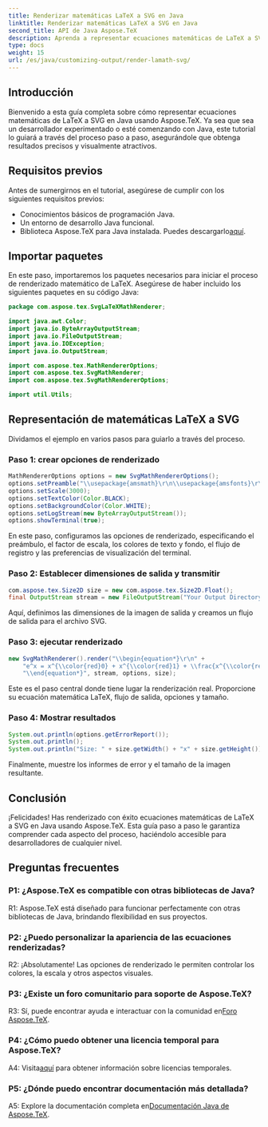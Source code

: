 ```yaml
---
title: Renderizar matemáticas LaTeX a SVG en Java
linktitle: Renderizar matemáticas LaTeX a SVG en Java
second_title: API de Java Aspose.TeX
description: Aprenda a representar ecuaciones matemáticas de LaTeX a SVG en Java usando Aspose.TeX. Siga nuestra guía paso a paso para obtener resultados precisos y visualmente atractivos.
type: docs
weight: 15
url: /es/java/customizing-output/render-lamath-svg/
---
```

## Introducción

Bienvenido a esta guía completa sobre cómo representar ecuaciones matemáticas de LaTeX a SVG en Java usando Aspose.TeX. Ya sea que sea un desarrollador experimentado o esté comenzando con Java, este tutorial lo guiará a través del proceso paso a paso, asegurándole que obtenga resultados precisos y visualmente atractivos. 

## Requisitos previos

Antes de sumergirnos en el tutorial, asegúrese de cumplir con los siguientes requisitos previos:

- Conocimientos básicos de programación Java.
- Un entorno de desarrollo Java funcional.
-  Biblioteca Aspose.TeX para Java instalada. Puedes descargarlo[aquí](https://releases.aspose.com/tex/java/).

## Importar paquetes

En este paso, importaremos los paquetes necesarios para iniciar el proceso de renderizado matemático de LaTeX. Asegúrese de haber incluido los siguientes paquetes en su código Java:

```java
package com.aspose.tex.SvgLaTeXMathRenderer;

import java.awt.Color;
import java.io.ByteArrayOutputStream;
import java.io.FileOutputStream;
import java.io.IOException;
import java.io.OutputStream;

import com.aspose.tex.MathRendererOptions;
import com.aspose.tex.SvgMathRenderer;
import com.aspose.tex.SvgMathRendererOptions;

import util.Utils;
```

## Representación de matemáticas LaTeX a SVG

Dividamos el ejemplo en varios pasos para guiarlo a través del proceso.

### Paso 1: crear opciones de renderizado

```java
MathRendererOptions options = new SvgMathRendererOptions();
options.setPreamble("\\usepackage{amsmath}\r\n\\usepackage{amsfonts}\r\n\\usepackage{amssymb}\r\n\\usepackage{color}");
options.setScale(3000);
options.setTextColor(Color.BLACK);
options.setBackgroundColor(Color.WHITE);
options.setLogStream(new ByteArrayOutputStream());
options.showTerminal(true);
```

En este paso, configuramos las opciones de renderizado, especificando el preámbulo, el factor de escala, los colores de texto y fondo, el flujo de registro y las preferencias de visualización del terminal.

### Paso 2: Establecer dimensiones de salida y transmitir

```java
com.aspose.tex.Size2D size = new com.aspose.tex.Size2D.Float();
final OutputStream stream = new FileOutputStream("Your Output Directory" + "math-formula.svg");
```

Aquí, definimos las dimensiones de la imagen de salida y creamos un flujo de salida para el archivo SVG.

### Paso 3: ejecutar renderizado

```java
new SvgMathRenderer().render("\\begin{equation*}\r\n" +
    "e^x = x^{\\color{red}0} + x^{\\color{red}1} + \\frac{x^{\\color{red}2}}{2} + \\frac{x^{\\color{red}3}}{6} + \\cdots = \\sum_{n\\geq 0} \\frac{x^{\\color{red}n}}{n!}\r\n" +
    "\\end{equation*}", stream, options, size);
```

Este es el paso central donde tiene lugar la renderización real. Proporcione su ecuación matemática LaTeX, flujo de salida, opciones y tamaño.

### Paso 4: Mostrar resultados

```java
System.out.println(options.getErrorReport());
System.out.println();
System.out.println("Size: " + size.getWidth() + "x" + size.getHeight());
```

Finalmente, muestre los informes de error y el tamaño de la imagen resultante.

## Conclusión

¡Felicidades! Has renderizado con éxito ecuaciones matemáticas de LaTeX a SVG en Java usando Aspose.TeX. Esta guía paso a paso le garantiza comprender cada aspecto del proceso, haciéndolo accesible para desarrolladores de cualquier nivel.

## Preguntas frecuentes

### P1: ¿Aspose.TeX es compatible con otras bibliotecas de Java?

R1: Aspose.TeX está diseñado para funcionar perfectamente con otras bibliotecas de Java, brindando flexibilidad en sus proyectos.

### P2: ¿Puedo personalizar la apariencia de las ecuaciones renderizadas?

R2: ¡Absolutamente! Las opciones de renderizado le permiten controlar los colores, la escala y otros aspectos visuales.

### P3: ¿Existe un foro comunitario para soporte de Aspose.TeX?

 R3: Sí, puede encontrar ayuda e interactuar con la comunidad en[Foro Aspose.TeX](https://forum.aspose.com/c/tex/47).

### P4: ¿Cómo puedo obtener una licencia temporal para Aspose.TeX?

 A4: Visita[aquí](https://purchase.aspose.com/temporary-license/) para obtener información sobre licencias temporales.

### P5: ¿Dónde puedo encontrar documentación más detallada?

 A5: Explore la documentación completa en[Documentación Java de Aspose.TeX](https://reference.aspose.com/tex/java/).